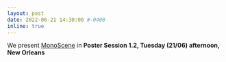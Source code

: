 ```yaml
---
layout: post
date: 2022-06-21 14:30:00 #-0400
inline: true
---
```


We present [MonoScene](https://astra-vision.github.io/MonoScene/) in **Poster Session 1.2, Tuesday (21/06) afternoon, New Orleans**
